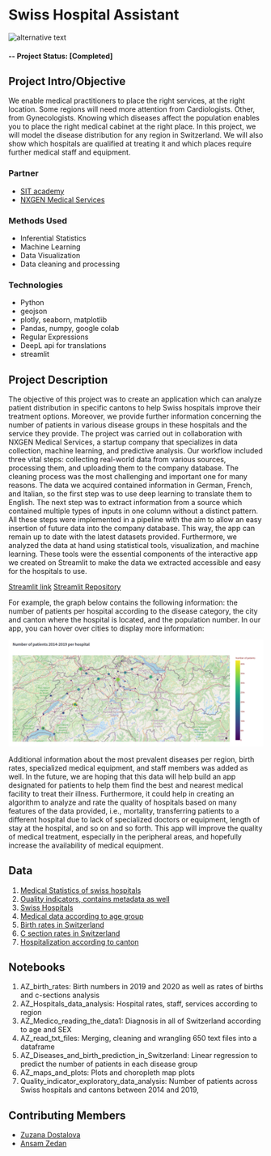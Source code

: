 # Swiss Hospital Assistant



![alternative text](https://encrypted-tbn0.gstatic.com/images?q=tbn:ANd9GcRnzH-O7qsG29l9Gv7t6i26QRsf2mvvIqB40A&usqp=CAU)


#### -- Project Status: [Completed]

## Project Intro/Objective
We enable medical practitioners to place the right services, at the right location. Some regions will need more attention from Cardiologists. Other, from Gynecologists. Knowing which diseases affect the population enables you to place the right medical cabinet at the right place. In this project, we will model the disease distribution for any region in Switzerland. We will also show which hospitals are qualified at treating it and which places require further medical staff and equipment.

### Partner
* [SIT academy](https://sit.academy/)
* [NXGEN Medical Services](https://nms.health/)

### Methods Used
* Inferential Statistics
* Machine Learning
* Data Visualization
* Data cleaning and processing

### Technologies
* Python
* geojson
* plotly, seaborn, matplotlib
* Pandas, numpy, google colab
* Regular Expressions
* DeepL api for translations
* streamlit

## Project Description 

The objective of this project was to create an application which can analyze patient distribution in specific cantons to help Swiss hospitals improve their treatment options. Moreover, we provide further information concerning the number of patients in various disease groups in these hospitals and the service they provide.
The project was carried out in collaboration with NXGEN Medical Services, a startup company that specializes in data collection, machine learning, and predictive analysis. 
Our workflow included three vital steps: collecting real-world data from various sources, processing them, and uploading them to the company database. The cleaning process was the most challenging and important one for many reasons. The data we acquired contained information in German, French, and Italian, so the first step was to use deep learning to translate them to English. The next step was to extract information from a source which contained multiple types of inputs in one column without a distinct pattern. All these steps were implemented in a pipeline with the aim to allow an easy insertion of future data into the company database. This way, the app can remain up to date with the latest datasets provided. Furthermore, we analyzed the data at hand using statistical tools, visualization, and machine learning. These tools were the essential components of the interactive app we created on Streamlit to make the data we extracted accessible and easy for the hospitals to use.

[Streamlit link](https://share.streamlit.io/ansamz/hospitals-and-diseases-in-switzerland/main/notebooks/AZ-streamlit.py)
[Streamlit Repository](https://github.com/ansamz/Streamlit-app-hospitals-and-diseases)

For example, the graph below contains the following information: the number of patients per hospital according to the disease category, the city and canton where the hospital is located, and the population number. In our app, you can hover over cities to display more information:

![alternative text](/screenshot/Screenshot_20220503_102849.png)

Additional information about the most prevalent diseases per region, birth rates, specialized medical equipment, and staff members was added as well.
In the future, we are hoping that this data will help build an app designated for patients to help them find the best and nearest medical facility to treat their illness. Furthermore, it could help in creating an algorithm to analyze and rate the quality of hospitals based on many features of the data provided, i.e., mortality, transferring patients to a different hospital due to lack of specialized doctors or equipment, length of stay at the hospital, and so on and so forth. 
This app will improve the quality of medical treatment, especially in the peripheral areas, and hopefully increase the availability of medical equipment.


## Data

1. [Medical Statistics of swiss hospitals](https://www.bfs.admin.ch/bfs/de/home/statistiken/kataloge-datenbanken/tabellen.assetdetail.20044205.html)
2. [Ouality indicators, contains metadata as well](https://www.bag.admin.ch/bag/de/home/zahlen-und-statistiken/zahlen-fakten-zu-spitaelern/qualitaetsindikatoren-der-schweizer-akutspitaeler/qualitaetsindikatoren-dokumentation.html)
3. [Swiss Hospitals](https://www.bag.admin.ch/bag/de/home/zahlen-und-statistiken/zahlen-fakten-zu-spitaelern/kennzahlen-der-schweizer-spitaeler.html)
4. [Medical data according to age group](https://www.bfs.admin.ch/bfs/de/home/statistiken/kataloge-datenbanken/tabellen.assetdetail.20044114.html)
5. [Birth rates in Switzerland](https://www.bfs.admin.ch/bfs/de/home/statistiken/kataloge-datenbanken/tabellen.assetdetail.21826833.html)
6. [C section rates in Switzerland](https://www.bfs.admin.ch/bfs/de/home/statistiken/kataloge-datenbanken/tabellen.assetdetail.20044115.html)
7. [Hospitalization according to canton](https://www.bfs.admin.ch/bfs/de/home/statistiken/kataloge-datenbanken/tabellen.assetdetail.20044061.html)


## Notebooks

1. AZ_birth_rates: Birth numbers in 2019 and 2020 as well as rates of births and c-sections analysis 
2. AZ_Hospitals_data_analysis: Hospital rates, staff, services according to region
3. AZ_Medico_reading_the_data1: Diagnosis in all of Switzerland according to age and SEX
4. AZ_read_txt_files: Merging, cleaning and wrangling 650 text files into a dataframe
5. AZ_Diseases_and_birth_prediction_in_Switzerland: Linear regression to predict the number of patients in each disease group
6. AZ_maps_and_plots: Plots and choropleth map plots
7. Quality_indicator_exploratory_data_analysis: Number of patients across Swiss hospitals and cantons between 2014 and 2019, 



## Contributing Members

 - [Zuzana Dostalova](https://github.com/zuzanadostalova)
 - [Ansam Zedan](https://github.com/ansamz)
